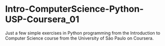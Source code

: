 # Intro-ComputerScience-Python-USP-Coursera_01
 Just a few simple exercises in Python programming from the Introduction to Computer Science course from the University of São Paulo on Coursera.
